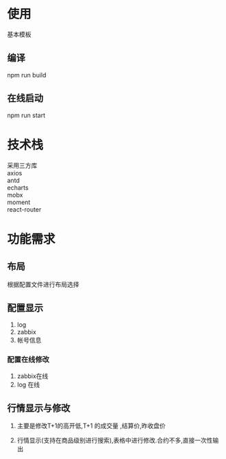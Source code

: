 # 使用
基本模板
## 编译
npm run build 
## 在线启动
npm run start
# 技术栈  
采用三方库     
axios   
antd     
echarts   
mobx  
moment   
react-router
# 功能需求
## 布局
根据配置文件进行布局选择
##  配置显示
1. log
2. zabbix
3. 帐号信息
### 配置在线修改
1. zabbix在线
2. log 在线

## 行情显示与修改

1. 主要是修改T+1的高开低,T+1 的成交量 ,结算价,昨收盘价

2. 行情显示(支持在商品级别进行搜索),表格中进行修改.合约不多,直接一次性输出








